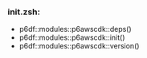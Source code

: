 ### init.zsh:
- p6df::modules::p6awscdk::deps()
- p6df::modules::p6awscdk::init()
- p6df::modules::p6awscdk::version()

